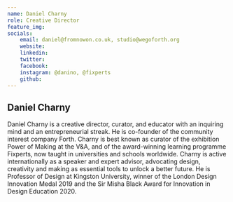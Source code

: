```yaml
---
name: Daniel Charny
role: Creative Director
feature_img:
socials:
    email: daniel@fromnowon.co.uk, studio@wegoforth.org
    website: 
    linkedin: 
    twitter:
    facebook:
    instagram: @danino, @fixperts
    github:
---
```


## Daniel Charny

Daniel Charny is a creative director, curator, and educator with an inquiring mind and an entrepreneurial streak. He is co-founder of the community interest company Forth. Charny is best known as curator of the exhibition Power of Making at the V&A, and of the award-winning learning programme Fixperts, now taught in universities and schools worldwide. Charny is active internationally as a speaker and expert advisor, advocating design, creativity and making as essential tools to unlock a better future. He is Professor of Design at Kingston University, winner of the London Design Innovation Medal 2019 and the Sir Misha Black Award for Innovation in Design Education 2020.  

